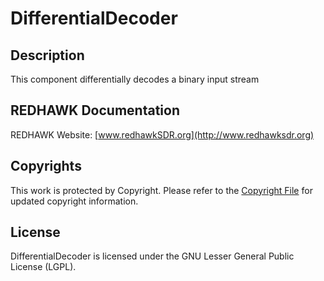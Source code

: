 # DifferentialDecoder

## Description

This component differentially decodes a binary input stream

## REDHAWK Documentation

REDHAWK Website: [www.redhawkSDR.org](http://www.redhawksdr.org)

## Copyrights

This work is protected by Copyright. Please refer to the [Copyright File](COPYRIGHT) for updated copyright information.

## License

DifferentialDecoder is licensed under the GNU Lesser General Public License (LGPL).
